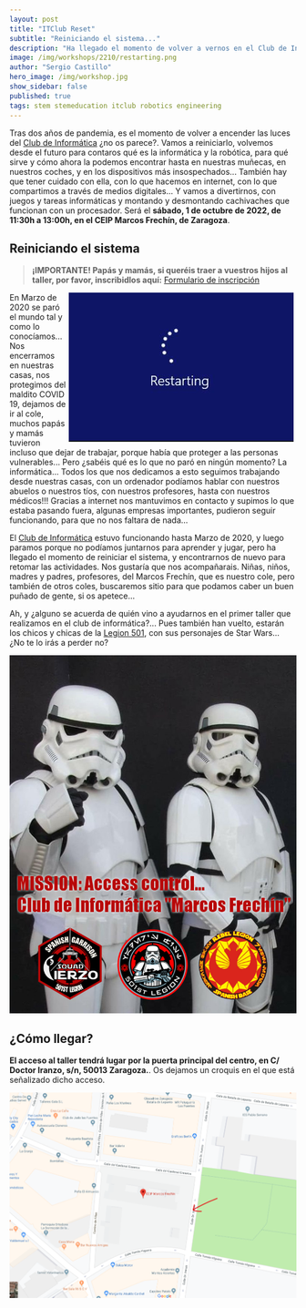 ```yaml
---
layout: post
title: "ITClub Reset"
subtitle: "Reiniciando el sistema..."
description: "Ha llegado el momento de volver a vernos en el Club de Informática del Marcos Frechín."
image: /img/workshops/2210/restarting.png
author: "Sergio Castillo"
hero_image: /img/workshop.jpg
show_sidebar: false
published: true
tags: stem stemeducation itclub robotics engineering
---
```


Tras dos años de pandemia, es el momento de volver a encender las luces del [Club de Informática](/) ¿no os parece?. Vamos a reiniciarlo, volvemos desde el futuro para contaros qué es la informática y la robótica, para qué sirve y cómo ahora la podemos encontrar hasta en nuestras muñecas, en nuestros coches, y en los dispositivos más insospechados... También hay que tener cuidado con ella, con lo que hacemos en internet, con lo que compartimos a través de medios digitales... Y vamos a divertirnos, con juegos y tareas informáticas y montando y desmontando cachivaches que funcionan con un procesador. Será el **sábado, 1 de octubre de 2022, de 11:30h a 13:00h, en el CEIP Marcos Frechín, de Zaragoza**.

## Reiniciando el sistema

> **¡IMPORTANTE! Papás y mamás, si queréis traer a vuestros hijos al taller, por favor, inscribidlos aquí:** <a href="https://forms.gle/vaNAyv4WhLwdfvfH8" target="_blank">Formulario de inscripción</a>

<img class="photo" src="/img/workshops/2210/restarting.jpg" alt="Reiniciando el sistema" style="float: right; margin-left: 5px; margin-right: 5px" />

En Marzo de 2020 se paró el mundo tal y como lo conocíamos... Nos encerramos en nuestras casas, nos protegimos del maldito COVID 19, dejamos de ir al cole, muchos papás y mamás tuvieron incluso que dejar de trabajar, porque había que proteger a las personas vulnerables... Pero ¿sabéis qué es lo que no paró en ningún momento? La informática... Todos los que nos dedicamos a esto seguimos trabajando desde nuestras casas, con un ordenador podíamos hablar con nuestros abuelos o nuestros tíos, con nuestros profesores, hasta con nuestros médicos!!! Gracias a internet nos mantuvimos en contacto y supimos lo que estaba pasando fuera, algunas empresas importantes,  pudieron seguir funcionando, para que no nos faltara de nada... 

El [Club de Informática](/) estuvo funcionando hasta Marzo de 2020, y luego paramos porque no podíamos juntarnos para aprender y jugar, pero ha llegado el momento de reiniciar el sistema, y encontrarnos de nuevo para retomar las actividades. Nos gustaría que nos acompañarais. Niñas, niños, madres y padres, profesores, del Marcos Frechín, que es nuestro cole, pero también de otros coles, buscaremos sitio para que podamos caber un buen puñado de gente, si os apetece...

Ah, y ¿alguno se acuerda de quién vino a ayudarnos en el primer taller que realizamos en el club de informática?... Pues también han vuelto, estarán los chicos y chicas de la [Legion 501](https://www.legion501.com/), con sus personajes de Star Wars... ¿No te lo irás a perder no?

![Legion 501](/img/accessControl.jpg)

## ¿Cómo llegar?

**El acceso al taller tendrá lugar por la puerta principal del centro, en C/ Doctor Iranzo, s/n, 50013 Zaragoza.**. Os dejamos un croquis en el que está señalizado dicho acceso.

![Mapa acceso Marcos Frechín](/img/mapa_acceso.png)

